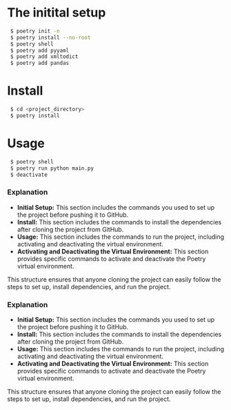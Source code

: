 # The initital setup
```bash
 $ poetry init -n
 $ poetry install --no-root
 $ poetry shell
 $ poetry add pyyaml
 $ poetry add xmltodict
 $ poetry add pandas
```

# Install
```bash
 $ cd <project_directory>
 $ poetry install
```

# Usage
```bash
 $ poetry shell
 $ poetry run python main.py
 $ deactivate
```


### Explanation

- **Initial Setup:** This section includes the commands you used to set up the project before pushing it to GitHub.
- **Install:** This section includes the commands to install the dependencies after cloning the project from GitHub.
- **Usage:** This section includes the commands to run the project, including activating and deactivating the virtual environment.
- **Activating and Deactivating the Virtual Environment:** This section provides specific commands to activate and deactivate the Poetry virtual environment.

This structure ensures that anyone cloning the project can easily follow the steps to set up, install dependencies, and run the project.
### Explanation

- **Initial Setup:** This section includes the commands you used to set up the project before pushing it to GitHub.
- **Install:** This section includes the commands to install the dependencies after cloning the project from GitHub.
- **Usage:** This section includes the commands to run the project, including activating and deactivating the virtual environment.
- **Activating and Deactivating the Virtual Environment:** This section provides specific commands to activate and deactivate the Poetry virtual environment.

This structure ensures that anyone cloning the project can easily follow the steps to set up, install dependencies, and run the project.